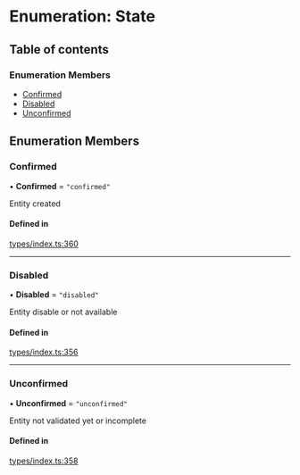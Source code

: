 # Enumeration: State

## Table of contents

### Enumeration Members

- [Confirmed](State.md#confirmed)
- [Disabled](State.md#disabled)
- [Unconfirmed](State.md#unconfirmed)

## Enumeration Members

### Confirmed

• **Confirmed** = ``"confirmed"``

Entity created

#### Defined in

[types/index.ts:360](https://github.com/nevermined-io/react-components/blob/25aa521/catalog/src/types/index.ts#L360)

___

### Disabled

• **Disabled** = ``"disabled"``

Entity disable or not available

#### Defined in

[types/index.ts:356](https://github.com/nevermined-io/react-components/blob/25aa521/catalog/src/types/index.ts#L356)

___

### Unconfirmed

• **Unconfirmed** = ``"unconfirmed"``

Entity not validated yet or incomplete

#### Defined in

[types/index.ts:358](https://github.com/nevermined-io/react-components/blob/25aa521/catalog/src/types/index.ts#L358)

